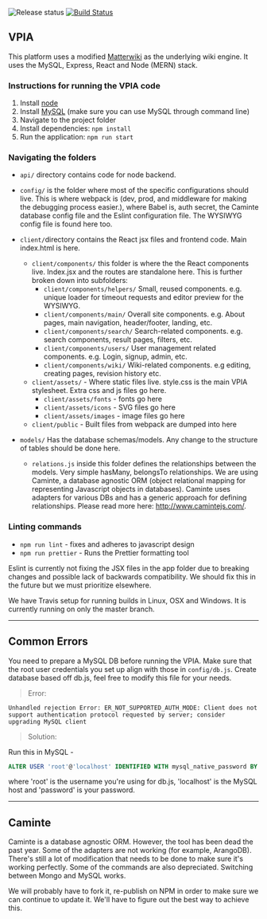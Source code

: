 ![Release status](https://img.shields.io/badge/release-alpha-blueviolet)
[![Build Status](https://travis-ci.com/Mordax/VPIA.svg?token=9JzkqwDk7NTPWEGwRNt4&branch=master)](https://travis-ci.com/Mordax/VPIA)
## VPIA

This platform uses a modified [Matterwiki](https://github.com/Matterwiki/Matterwiki) as the underlying wiki engine. It uses the MySQL, Express, React and Node (MERN) stack. 

### Instructions for running the VPIA code
1. Install [node](https://nodejs.org/en/)
2. Install [MySQL](https://www.mongodb.com/download-center/community) (make sure you can use MySQL through command line)
2. Navigate to the project folder
3. Install dependencies: `npm install`
4. Run the application: `npm run start`

### Navigating the folders
* `api/` directory contains code for node backend.

* `config/` is the folder where most of the specific configurations should live. This is where webpack is (dev, prod, and middleware for making the debugging process easier.), where Babel is, auth secret, the Caminte database config file and the Eslint configuration file. The WYSIWYG config file is found here too.

* `client/`directory contains the React jsx files and frontend code. Main index.html is here.
    * `client/components/` this folder is where the the React components live. Index.jsx and the routes are standalone here. This is further broken down into subfolders:
        * `client/components/helpers/` Small, reused components. e.g. unique loader for timeout requests and editor preview for the WYSIWYG.
        * `client/components/main/` Overall site components. e.g. About pages, main navigation, header/footer, landing, etc.
        * `client/components/search/` Search-related components. e.g. search components, result pages, filters, etc.
        * `client/components/users/` User management related components. e.g. Login, signup, admin, etc.
        * `client/components/wiki/` Wiki-related components. e.g editing, creating pages, revision history etc.
    * `client/assets/` - Where static files live. style.css is the main VPIA stylesheet. Extra css and js files go here.
        *  `client/assets/fonts` - fonts go here
        *  `client/assets/icons` - SVG files go here
        *  `client/assets/images` - image files go here
    * `client/public` - Built files from webpack are dumped into here

* `models/` Has the database schemas/models. Any change to the structure of tables should be done here.
    * `relations.js` inside this folder defines the relationships between the models. Very simple hasMany, belongsTo relationships. We are using Caminte, a database agnostic ORM (object relational mapping for representing Javascript objects in databases). Caminte uses adapters for various DBs and has a generic approach for defining relationships. Please read more here: http://www.camintejs.com/.

### Linting commands
* `npm run lint` - fixes and adheres to javascript design
* `npm run prettier` - Runs the Prettier formatting tool

Eslint is currently not fixing the JSX files in the app folder due to breaking changes and possible lack of backwards compatibility. We should fix this in the future but we must prioritize elsewhere.

We have Travis setup for running builds in Linux, OSX and Windows. It is currently running on only the master branch.

---

## Common Errors
You need to prepare a MySQL DB before running the VPIA. Make sure that the root user credentials you set up align with those in `config/db.js`. Create database based off db.js, feel free to modify this file for your needs. 

> Error:
```
Unhandled rejection Error: ER_NOT_SUPPORTED_AUTH_MODE: Client does not support authentication protocol requested by server; consider upgrading MySQL client
```
> Solution:   

Run this in MySQL - 
``` sql
ALTER USER 'root'@'localhost' IDENTIFIED WITH mysql_native_password BY 'password'
```
where 'root' is the username you're using for db.js, 'localhost' is the MySQL host and 'password' is your password.

---

## Caminte

Caminte is a database agnostic ORM. However, the tool has been dead the past year. Some of the adapters are not working (for example, ArangoDB). There's still a lot of modification that needs to be done to make sure it's working perfectly. Some of the commands are also depreciated. Switching between Mongo and MySQL works.

We will probably have to fork it, re-publish on NPM in order to make sure we can continue to update it. We'll have to figure out the best way to achieve this. 
